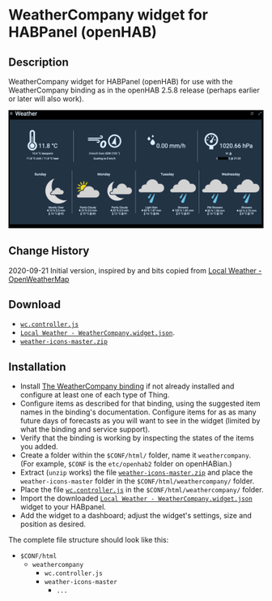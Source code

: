 # WeatherCompany widget for HABPanel (openHAB)

## Description

WeatherCompany widget for HABPanel (openHAB) for use with the WeatherCompany binding as in the openHAB 2.5.8 release (perhaps earlier or later will also work).

![Screenshot](https://github.com/watou/habpanel-widget-weathercompany/blob/master/screenshot.png)

## Change History

2020-09-21 Initial version, inspired by and bits copied from [Local Weather - OpenWeatherMap](https://github.com/BasvanH/habpanel-widget-openweathermap)

## Download

- [`wc.controller.js`](https://github.com/watou/habpanel-widget-weathercompany/blob/master/wc.controller.js)
- [`Local Weather - WeatherCompany.widget.json`](https://github.com/watou/habpanel-widget-weathercompany/blob/master/Local%20Weather%20-%20WeatherCompany.widget.json).
- [`weather-icons-master.zip`](https://github.com/erikflowers/weather-icons/archive/master.zip)

## Installation

* Install [The WeatherCompany binding](https://www.openhab.org/addons/bindings/weathercompany/) if not already installed and configure at least one of each type of Thing.
* Configure items as described for that binding, using the suggested item names in the binding's documentation.  Configure items for as as many future days of forecasts as you will want to see in the widget (limited by what the binding and service support).
* Verify that the binding is working by inspecting the states of the items you added.
* Create a folder within the `$CONF/html/` folder, name it `weathercompany`.  (For example, `$CONF` is the `etc/openhab2` folder on openHABian.)
* Extract (`unzip` works) the file [`weather-icons-master.zip`](https://github.com/erikflowers/weather-icons/archive/master.zip) and place the `weather-icons-master` folder in the `$CONF/html/weathercompany/` folder.
* Place the file [`wc.controller.js`](https://github.com/watou/habpanel-widget-weathercompany/blob/master/wc.controller.js) in the `$CONF/html/weathercompany/` folder.
* Import the downloaded [`Local Weather - WeatherCompany.widget.json`](https://github.com/watou/habpanel-widget-weathercompany/blob/master/Local%20Weather%20-%20WeatherCompany.widget.json) widget to your HABpanel.
* Add the widget to a dashboard; adjust the widget's settings, size and position as desired.

The complete file structure should look like this:

- `$CONF/html`
  - `weathercompany`
    - `wc.controller.js`
    - `weather-icons-master`
      - `...`
